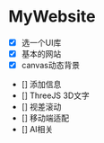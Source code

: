 # MyWebsite

- [x] 选一个UI库
- [x] 基本的网站
- [x] canvas动态背景
- [] 添加信息
- [] ThreeJS 3D文字
- [] 视差滚动
- [] 移动端适配
- [] AI相关

